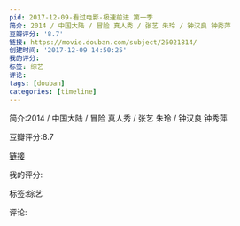 ```yaml
---
pid: 2017-12-09-看过电影-极速前进 第一季
简介: 2014 / 中国大陆 / 冒险 真人秀 / 张艺 朱玲 / 钟汉良 钟秀萍
豆瓣评分: '8.7'
链接: https://movie.douban.com/subject/26021814/
创建时间: '2017-12-09 14:50:25'
我的评分:
标签: 综艺
评论:
tags: [douban]
categories: [timeline]
---
```

简介:2014 / 中国大陆 / 冒险 真人秀 / 张艺 朱玲 / 钟汉良 钟秀萍

豆瓣评分:8.7

[链接](https://movie.douban.com/subject/26021814/)

我的评分:

标签:综艺

评论:

